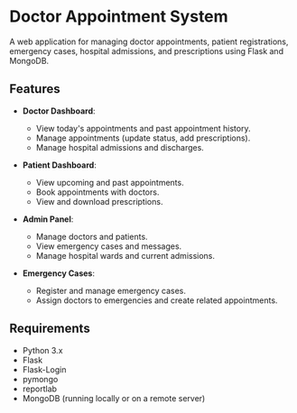 # Doctor Appointment System

A web application for managing doctor appointments, patient registrations, emergency cases, hospital admissions, and prescriptions using Flask and MongoDB.

## Features

- **Doctor Dashboard**:
  - View today's appointments and past appointment history.
  - Manage appointments (update status, add prescriptions).
  - Manage hospital admissions and discharges.

- **Patient Dashboard**:
  - View upcoming and past appointments.
  - Book appointments with doctors.
  - View and download prescriptions.

- **Admin Panel**:
  - Manage doctors and patients.
  - View emergency cases and messages.
  - Manage hospital wards and current admissions.

- **Emergency Cases**:
  - Register and manage emergency cases.
  - Assign doctors to emergencies and create related appointments.

## Requirements

- Python 3.x
- Flask
- Flask-Login
- pymongo
- reportlab
- MongoDB (running locally or on a remote server)
